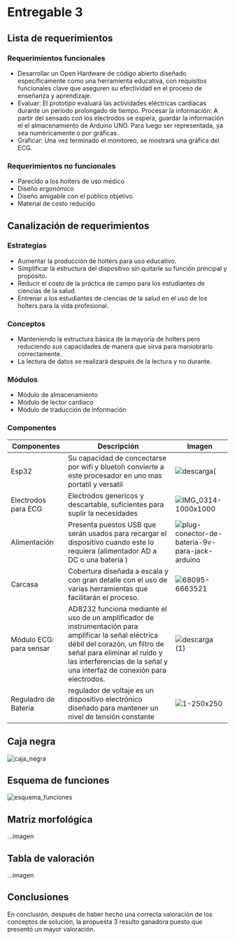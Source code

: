 # Entregable 3
## Lista de requerimientos
### Requerimientos funcionales
- Desarrollar un Open Hardware de código abierto diseñado específicamente como una herramienta educativa, con requisitos funcionales clave que aseguren su efectividad en el proceso de enseñanza y aprendizaje.
- Evaluar: El prototipo evaluará las actividades eléctricas cardiacas durante un período prolongado de tiempo. Procesar la información: A partir del sensado con los electrodos se espera, guardar la información el el almacenamiento de Arduino UNO. Para luego ser representada, ya sea numéricamente o por gráficas.
- Graficar: Una vez terminado el monitoreo, se mostrará una gráfica del ECG.
### Requerimientos no funcionales
- Parecido a los holters de uso médico
- Diseño ergonómico
- Diseño amigable con el público objetivo
- Material de costo reducido
## Canalización de requerimientos
### Estrategias
- Aumentar la producción de holters para uso educativo.
- Simplificar la estructura del dispositivo sin quitarle su función principal y propósito.
- Reducir el costo de la práctica de campo para los estudiantes de ciencias de la salud.
- Entrenar a los estudiantes de ciencias de la salud en el uso de los holters para la vida profesional.
### Conceptos
- Manteniendo la estructura básica de la mayoría de holters pero reduciendo sus capacidades de manera que sirva para maniobrarlo correctamente.
- La lectura de datos se realizará después de la lectura y no durante.
### Módulos
- Módulo de almacenamiento
- Módulo de lector cardiaco
- Módulo de traducción de información
### Componentes
| Componentes | Descripción | Imagen |
| ------------- | ------------- |---------|
|Esp32|Su capacidad de concectarse por wifi y bluetoh convierte a este procesador en uno mas portatil y versatil|![descarga](https://github.com/Kusi12/Proyecto-Equipo-8/assets/143300872/572d79c3-82e7-4b2a-9000-a20605de663e)(|
|Electrodos para ECG|Electrodos genericos y descartable, suficientes para suplir la necesidades|![IMG_0314-1000x1000](https://github.com/DiegoNM31/Proyecto-Equipo-8/assets/143019323/ba69c999-892a-4b00-91a9-031ec36e91b7)|
|Alimentación|Presenta puestos USB que serán usados para recargar el dispositivo cuando este lo requiera  (alimentador AD a DC o una batería ) |![plug-conector-de-bateria-9v-para-jack-arduino](https://github.com/Kusi12/Proyecto-Equipo-8/assets/143300872/38a11bef-2a8d-46b6-a517-a2f3d5eef6d8)|
|Carcasa|Cobertura diseñada a escala y con gran detalle con el uso de varias herramientas que facilitarán el proceso.|![68095-6663521](https://github.com/DiegoNM31/Proyecto-Equipo-8/assets/143019323/18998faf-a882-4684-9a86-b5d4c3bf07e9)|
|Módulo ECG: para sensar|AD8232 funciona mediante el uso de un amplificador de instrumentación para amplificar la señal eléctrica débil del corazón, un filtro de señal para eliminar el ruido y las interferencias de la señal y una interfaz de conexión para electrodos. |![descarga (1)](https://github.com/Kusi12/Proyecto-Equipo-8/assets/143300872/282c2f4f-6d6e-423c-b878-45e39ecf7e94)|
|Reguladro de Bateria|regulador de voltaje es un dispositivo electrónico diseñado para mantener un nivel de tensión constante|![1-250x250](https://github.com/Kusi12/Proyecto-Equipo-8/assets/143300872/cc57d48d-d801-498b-b93e-82a26f9d8a5c)|
## Caja negra
![caja_negra](https://github.com/Kusi12/Proyecto-Equipo-8/assets/143301247/1053d639-c503-4da5-bc29-06c64aacf007)
## Esquema de funciones
![esquema_funciones](https://github.com/Kusi12/Proyecto-Equipo-8/assets/143301247/23232aac-fa70-4168-a614-ae2cd35a2391)

## Matriz morfológica
...imagen
## Tabla de valoración
...imagen
## Conclusiones
En conclusión, después de haber hecho una correcta valoración de los conceptos de solución, la propuesta 3 resulto ganadora puesto que presentó un mayor valoración.
